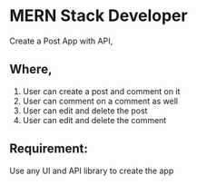 # MERN Stack Developer

Create a Post App with API,

## Where,
1. User can create a post and comment on it
2. User can comment on a comment as well
3. User can edit and delete the post
4. User can edit and delete the comment

## Requirement:
Use any UI and API library to create the app